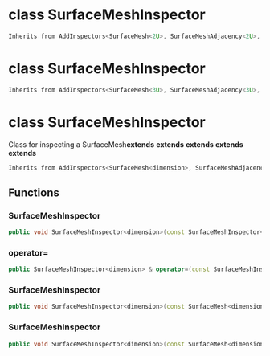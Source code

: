 # class SurfaceMeshInspector

```cpp
Inherits from AddInspectors<SurfaceMesh<2U>, SurfaceMeshAdjacency<2U>, SurfaceMeshColocation<2U>, SurfaceMeshDegeneration<2U>, SurfaceMeshEdgeManifold<2U>, SurfaceMeshVertexManifold<2U> >
```

# class SurfaceMeshInspector

```cpp
Inherits from AddInspectors<SurfaceMesh<3U>, SurfaceMeshAdjacency<3U>, SurfaceMeshColocation<3U>, SurfaceMeshDegeneration<3U>, SurfaceMeshEdgeManifold<3U>, SurfaceMeshVertexManifold<3U> >
```

# class SurfaceMeshInspector

Class for inspecting a SurfaceMesh**extends** **extends** **extends** **extends** **extends**

```cpp
Inherits from AddInspectors<SurfaceMesh<dimension>, SurfaceMeshAdjacency<dimension>, SurfaceMeshColocation<dimension>, SurfaceMeshDegeneration<dimension>, SurfaceMeshEdgeManifold<dimension>, SurfaceMeshVertexManifold<dimension> >
```

## Functions

### SurfaceMeshInspector

```cpp
public void SurfaceMeshInspector<dimension>(const SurfaceMeshInspector<dimension> & )
```

### operator=

```cpp
public SurfaceMeshInspector<dimension> & operator=(const SurfaceMeshInspector<dimension> & )
```

### SurfaceMeshInspector

```cpp
public void SurfaceMeshInspector<dimension>(const SurfaceMesh<dimension> & mesh)
```

### SurfaceMeshInspector

```cpp
public void SurfaceMeshInspector<dimension>(const SurfaceMesh<dimension> & mesh, bool verbose)
```

